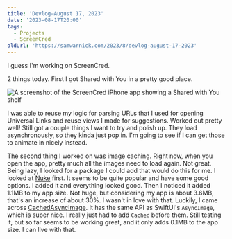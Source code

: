 ```yaml
---
title: 'Devlog—August 17, 2023'
date: '2023-08-17T20:00'
tags:
  - Projects
  - ScreenCred
oldUrl: 'https://samwarnick.com/2023/8/devlog-august-17-2023'
---
```


I guess I'm working on ScreenCred.

2 things today. First I got Shared with You in a pretty good place.

![A screenshot of the ScreenCred iPhone app showing a Shared with You shelf](/media/2023-08-17-shared-with-you.PNG "How fancy!")

I was able to reuse my logic for parsing URLs that I used for opening Universal Links and reuse views I made for suggestions. Worked out pretty well! Still got a couple things I want to try and polish up. They load asynchronously, so they kinda just pop in. I'm going to see if I can get those to animate in nicely instead.

The second thing I worked on was image caching. Right now, when you open the app, pretty much all the images need to load again. Not great. Being lazy, I looked for a package I could add that would do this for me. I looked at [Nuke](https://github.com/kean/Nuke) first. It seems to be quite popular and have some good options. I added it and everything looked good. Then I noticed it added 1.1MB to my app size. Not huge, but considering my app is about 3.6MB, that's an increase of about 30%. I wasn't in love with that. Luckily, I came across [CachedAsyncImage](https://github.com/lorenzofiamingo/swiftui-cached-async-image/tree/main). It has the same API as SwiftUI's `AsyncImage`, which is super nice. I really just had to add `Cached` before them. Still testing it, but so far seems to be working great, and it only adds 0.1MB to the app size. I can live with that.
